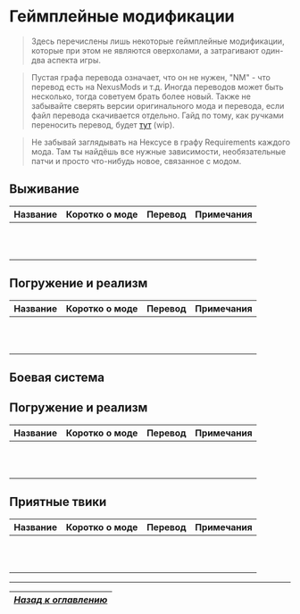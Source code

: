 # Геймплейные модификации

> Здесь перечислены лишь некоторые геймплейные модификации, которые при этом не являются оверхолами, а затрагивают один-два аспекта игры.

> Пустая графа перевода означает, что он не нужен, "NM" - что перевод есть на NexusMods и т.д. Иногда переводов может быть несколько, тогда советуем брать более новый. Также не забывайте сверять версии оригинального мода и перевода, если файл перевода скачивается отдельно. Гайд по тому, как ручками переносить перевод, будет [тут](https://youtu.be/dQw4w9WgXcQ) (wip).

> Не забывай заглядывать на Нексусе в графу Requirements каждого мода. Там ты найдёшь все нужные зависимости, необязательные патчи и просто что-нибудь новое, связанное с модом.

## Выживание

| Название | Коротко о моде | Перевод | Примечания |
| :------- | :------------- | :------ | :--------- |
| | | | |
| | | | |
| | | | |
| | | | |
| | | | |
| | | | |
| | | | |
| | | | |
| | | | |
| | | | |
| | | | |

## Погружение и реализм

| Название | Коротко о моде | Перевод | Примечания |
| :------- | :------------- | :------ | :--------- |
| | | | |
| | | | |
| | | | |
| | | | |
| | | | |
| | | | |
| | | | |
| | | | |
| | | | |
| | | | |
| | | | |

## Боевая система

## Погружение и реализм

| Название | Коротко о моде | Перевод | Примечания |
| :------- | :------------- | :------ | :--------- |
| | | | |
| | | | |
| | | | |
| | | | |
| | | | |
| | | | |
| | | | |
| | | | |
| | | | |
| | | | |
| | | | |

## Приятные твики

| Название | Коротко о моде | Перевод | Примечания |
| :------- | :------------- | :------ | :--------- |
| | | | |
| | | | |
| | | | |
| | | | |
| | | | |
| | | | |
| | | | |
| | | | |
| | | | |
| | | | |
| | | | |

------

|[*Назад к оглавлению*](../01_Оглавление.md)|
|:---:|
